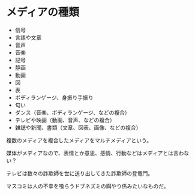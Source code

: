 # メディアの種類

- 信号
- 言語や文章
- 音声
- 音楽
- 記号
- 静画
- 動画
- 図
- 表
- ボディランゲージ、身振り手振り
- 匂い
- ダンス（音楽、ボディランゲージ、などの複合）
- テレビや映画（動画、音声、などの複合）
- 雑誌や新聞、書類（文章、図表、画像、などの複合）

複数のメディアを複合したメディアをマルチメディアという。

媒体がメディアなので、表情とか意思、感情、行動などはメディアとは言わない？

テレビは数々の詐欺師を世に送り出してきた詐欺師の登竜門。

マスコミは人の不幸を喰らうドブネズミの餌やり係みたいなものだ。
